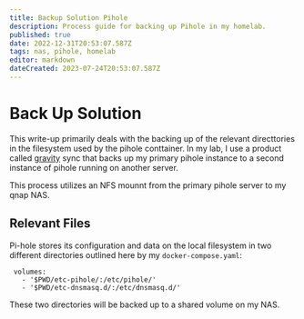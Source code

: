 ```yaml
---
title: Backup Solution Pihole
description: Process guide for backing up Pihole in my homelab.
published: true
date: 2022-12-31T20:53:07.587Z
tags: nas, pihole, homelab
editor: markdown
dateCreated: 2023-07-24T20:53:07.587Z
---
```


# Back Up Solution

This write-up primarily deals with the backing up of the relevant directtories in the filesystem used by the pihole conttainer. In my lab, I use a product called [gravity](https://github.com/vmstan/gravity-sync) sync that backs up my primary pihole instance to a second instance of pihole running on another server. 

This process utilizes an NFS mounnt from the primary pihole server to my qnap NAS. 

## Relevant Files

Pi-hole stores its configuration and data on the local filesystem in two different directories outlined here by my `docker-compose.yaml`:

```
 volumes:
   - '$PWD/etc-pihole/:/etc/pihole/'
   - '$PWD/etc-dnsmasq.d/:/etc/dnsmasq.d/'
```

These two directories will be backed up to a shared volume on my NAS. 


